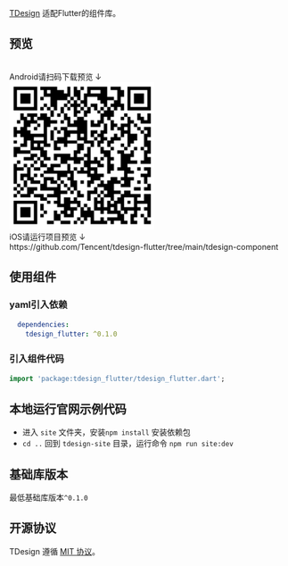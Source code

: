 
[TDesign](https://github.com/Tencent/tdesign) 适配Flutter的组件库。

## 预览

<br/>
Android请扫码下载预览 ↓
<br/>
<img width="260" src="site/public/assets/qrcode/tdesign_apk_qrcode.png" />
<br/>
iOS请运行项目预览 ↓
<br/>
https://github.com/Tencent/tdesign-flutter/tree/main/tdesign-component

## 使用组件

### yaml引入依赖

```yaml
  dependencies:
    tdesign_flutter: ^0.1.0
```


### 引入组件代码

```dart
import 'package:tdesign_flutter/tdesign_flutter.dart';
```

## 本地运行官网示例代码

- 进入 `site` 文件夹，安装`npm install` 安装依赖包 
- `cd ..` 回到 `tdesign-site` 目录，运行命令 `npm run site:dev` 

## 基础库版本

最低基础库版本`^0.1.0`

## 开源协议

TDesign 遵循 [MIT 协议](https://github.com/Tencent/tdesign-flutter/blob/main/tdesign-component/LICENSE)。
